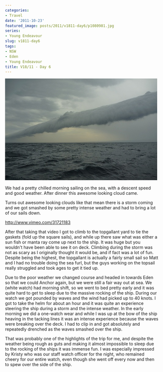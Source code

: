 ```yaml
---
categories:
- Travel
date: '2011-10-23'
featured_image: posts/2011/v1811-day6/p1080981.jpg
series:
- Young Endeavour
slug: v1811-day6
tags:
- NSW
- Eden
- Young Endeavour
title: V18/11 - Day 6
---
```


![Storm Cloud Rolling In](p1080981.jpg)

We had a pretty chilled morning sailing on the sea, with a descent speed and good weather. After dinner this awesome looking cloud came.

Turns out awesome looking clouds like that mean there is a storm coming and we got smashed by some pretty intense weather and had to bring a lot of our sails down.

http://www.vimeo.com/31721183

After that taking that video I got to climb to the topgallant yard to tie the gaskets (fold up the square sails), and while up there saw what was either a sun fish or manta ray come up next to the ship. It was huge but you wouldn't have been able to see it on deck. Climbing during the storm was not as scary as I originally thought it would be, and if fact was a lot of fun. Despite being the highest, the topgallant is actually a fairly small sail so Matt and I had no trouble doing the sea furl, but the guys working on the topsail really struggled and took ages to get it tied up.

Due to the poor weather we changed course and headed in towards Eden so that we could Anchor again, but we were still a fair way out at sea. We (white watch) had morning shift, so we went to bed pretty early and it was quite hard to get to sleep due to the massive rocking of the ship. During our watch we got pounded by waves and the wind had picked up to 40 knots. I got to take the helm for about an hour and it was quite an experience steering the ship during a storm and the intense weather. In the early morning we did a one-watch wear and while I was up at the bow of the ship heaving in the tacking lines it was an intense experience because the waves were breaking over the deck. I had to clip in and got absolutely and repeatedly drenched as the waves smashed over the ship.

That was probably one of the highlights of the trip for me, and despite the weather being rough as guts and making it almost impossible to sleep due to the rocking of the ships it was immense fun. I was especially impressed by Kristy who was our staff watch officer for the night, who remained cheery for our entire watch, even though she went off every now and then to spew over the side of the ship.